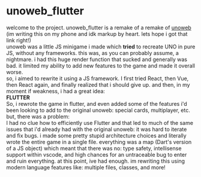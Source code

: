# unoweb_flutter
welcome to the project. unoweb_flutter is a remake of a remake of [unoweb](https://github.com/paytontech/unoweb) (im writing this on my phone and idk markup by heart. lets hope i got that link right!)<br/>unoweb was a little JS minigame i made which **tried** to recreate UNO in pure JS, without any frameworks. this was, as you can probably assume, a nightmare. i had this huge render function that sucked and generally was bad. it limited my ability to add new features to the game and made it overall worse.<br/>so, i aimed to rewrite it using a JS framework. I first tried React, then Vue, then React again, and finally realized that i should give up. and then, in my moment if weakness, i had a great idea: <br/> **FLUTTER**<br/>So, i rewrote the game in flutter, and even added some of the features i'd been looking to add to the original unoweb: special cards, multiplayer, etc. but, there was a problem:<br/>I had no clue how to efficiently use Flutter and that led to much of the same issues that i'd already had with the original unoweb: it was hard to iterate and fix bugs. i made some pretty stupid architecture choices and literally wrote the entire game in a single file. everything was a map (Dart's version of a JS object) which meant that there was no: type safety, intellisense support within vscode, and high chances for an untraceable bug to enter and ruin everything. at this point, ive had enough. im rewriting this using modern language features like: multiple files, classes, and more!